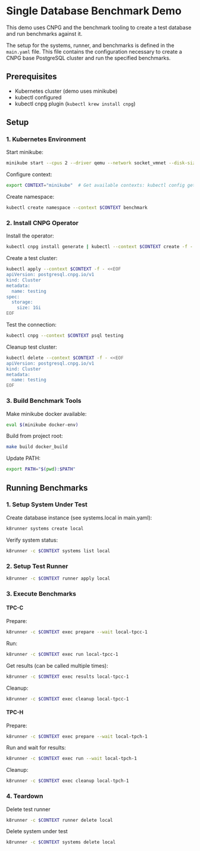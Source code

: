 # Single Database Benchmark Demo

This demo uses CNPG and the benchmark tooling to create a test database and run benchmarks against it.

The setup for the systems, runner, and benchmarks is defined in the `main.yaml`
file. This file contains the configuration necessary to create a CNPG base
PostgreSQL cluster and run the specified benchmarks.

## Prerequisites

- Kubernetes cluster (demo uses minikube)
- kubectl configured
- kubectl cnpg plugin (`kubectl krew install cnpg`)

## Setup

### 1. Kubernetes Environment

Start minikube:
```bash
minikube start --cpus 2 --driver qemu --network socket_vmnet --disk-size 20gb
```

Configure context:
```bash
export CONTEXT="minikube"  # Get available contexts: kubectl config get-contexts
```

Create namespace:
```bash
kubectl create namespace --context $CONTEXT benchmark
```

### 2. Install CNPG Operator

Install the operator:
```bash
kubectl cnpg install generate | kubectl --context $CONTEXT create -f -
```

Create a test cluster:
```bash
kubectl apply --context $CONTEXT -f - <<EOF
apiVersion: postgresql.cnpg.io/v1
kind: Cluster
metadata:
  name: testing
spec:
  storage:
    size: 1Gi
EOF
```

Test the connection:
```bash
kubectl cnpg --context $CONTEXT psql testing
```

Cleanup test cluster:
```bash
kubectl delete --context $CONTEXT -f - <<EOF
apiVersion: postgresql.cnpg.io/v1
kind: Cluster
metadata:
  name: testing
EOF
```

### 3. Build Benchmark Tools

Make minikube docker available:
```bash
eval $(minikube docker-env)
```

Build from project root:
```bash
make build docker_build
```

Update PATH:
```bash
export PATH="$(pwd):$PATH"
```

## Running Benchmarks

### 1. Setup System Under Test

Create database instance (see systems.local in main.yaml):
```bash
k8runner systems create local
```

Verify system status:
```bash
k8runner -c $CONTEXT systems list local
```

### 2. Setup Test Runner

```bash
k8runner -c $CONTEXT runner apply local
```

### 3. Execute Benchmarks

#### TPC-C

Prepare:
```bash
k8runner -c $CONTEXT exec prepare --wait local-tpcc-1
```

Run:
```bash
k8runner -c $CONTEXT exec run local-tpcc-1
```

Get results (can be called multiple times):
```bash
k8runner -c $CONTEXT exec results local-tpcc-1
```

Cleanup:
```bash
k8runner -c $CONTEXT exec cleanup local-tpcc-1
```

#### TPC-H

Prepare:
```bash
k8runner -c $CONTEXT exec prepare --wait local-tpch-1
```

Run and wait for results:
```bash
k8runner -c $CONTEXT exec run --wait local-tpch-1
```

Cleanup:
```bash
k8runner -c $CONTEXT exec cleanup local-tpch-1
```

### 4. Teardown

Delete test runner

```bash
k8runner -c $CONTEXT runner delete local
```

Delete system under test

```bash
k8runner -c $CONTEXT systems delete local
```


